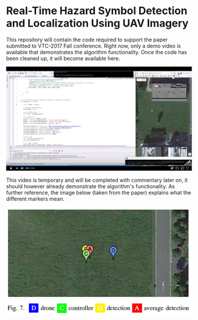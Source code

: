# Real-Time Hazard Symbol Detection and Localization Using UAV Imagery

This repository will contain the code required to support the paper submitted to VTC-2017 Fall conference. Right now, only a demo video is available that demonstrates the algorithm functionality. Once the code has been cleaned up, it will become available here.

[![Demo Video](docs/images/demo_video.png)](https://youtu.be/yvugVpev5Tk)

This video is temporary and will be completed with commentary later on, it should however already demonstrate the algorithm's functionality. As further reference, the image below (taken from the paper) explains what the different markers mean.

<p align="center">
  <img src="docs/images/GUI_description.png" />
</p>
